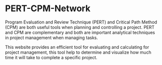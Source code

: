 # PERT-CPM-Network
Program Evaluation and Review Technique (PERT) and Critical Path Method (CPM) are both useful tools when planning and controlling a project. PERT and CPM are complementary and both are important analytical techniques in project management when managing tasks.

This website provides an efficient tool for evaluating and calculating for project management, this tool help to determine and visualize how much time it will take to complete a specific project.
